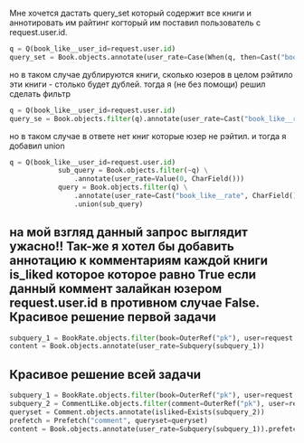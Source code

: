 Мне хочется дастать query_set который содержит все книги и аннотировать им райтинг когторый им поставил пользователь с request.user.id.
``` python
q = Q(book_like__user_id=request.user.id)
query_set = Book.objects.annotate(user_rate=Case(When(q, then=Cast("book_like__rate", CharField()))))
```
но в таком случае дублируются книги, сколько юзеров в целом рэйтило эти книги - столько будет дублей.
тогда я (не без помощи) решил сделать фильтр
```python
q = Q(book_like__user_id=request.user.id)
query_se = Book.objects.filter(q).annotate(user_rate=Cast("book_like__rate", CharField()))
```
но в таком случае в ответе нет книг которые юзер не рэйтил. и тогда я добавил union
```python
q = Q(book_like__user_id=request.user.id)
            sub_query = Book.objects.filter(~q) \
                .annotate(user_rate=Value(0, CharField()))
            query = Book.objects.filter(q) \
                .annotate(user_rate=Cast("book_like__rate", CharField())) \
                .union(sub_query)
```
на мой взгляд данный запрос выглядит ужасно!! Так-же я хотел бы добавить аннотацию к комментариям каждой книги is_liked
которое которое равно True если данный коммент залайкан юзером request.user.id в противном случае False.
Красивое решение первой задачи
---
```python
subquery_1 = BookRate.objects.filter(book=OuterRef("pk"), user=request.user).values("rate")
content = Book.objects.annotate(user_rate=Subquery(subquery_1))
```
Красивое решение всей задачи
---
```python
subquery_1 = BookRate.objects.filter(book=OuterRef("pk"), user=request.user).values("rate")
subquery_2 = CommentLike.objects.filter(comment=OuterRef("pk"), user=request.user)
queryset = Comment.objects.annotate(isliked=Exists(subquery_2))
prefetch = Prefetch("comment", queryset=queryset)
content = Book.objects.annotate(user_rate=Subquery(subquery_1)).prefetch_related(prefetch)
```
